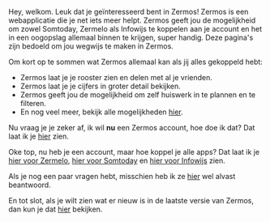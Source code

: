 
Hey, welkom. Leuk dat je geïnteresseerd bent in Zermos! Zermos is een webapplicatie die je net iets meer helpt. Zermos geeft jou de mogelijkheid om zowel Somtoday, Zermelo als Infowijs te koppelen aan je account en het in een oogopslag allemaal binnen te krijgen, super handig. Deze pagina's zijn bedoeld om jou wegwijs te maken in Zermos.

Om kort op te sommen wat Zermos allemaal kan als jij alles gekoppeld hebt:
* Zermos laat je je rooster zien en delen met al je vrienden.
* Zermos laat je je cijfers in groter detail bekijken.
* Zermos geeft jou de mogelijkheid om zelf huiswerk in te plannen en te filteren.
* En nog veel meer, bekijk alle mogelijkheden [hier](Wat-kan-Zermos).

Nu vraag je je zeker af, ik wil **nu** een Zermos account, hoe doe ik dat? Dat laat ik je [hier](Account) zien.

Oke top, nu heb je een account, maar hoe koppel je alle apps? Dat laat ik je [hier voor Zermelo](Zermelo), [hier voor Somtoday](Somtoday) en [hier voor Infowijs](Infowijs) zien.

Als je nog een paar vragen hebt, misschien heb ik ze [hier](FAQ) wel alvast beantwoord.

En tot slot, als je wilt zien wat er nieuw is in de laatste versie van Zermos, dan kun je dat [hier](WhatsNew) bekijken.
